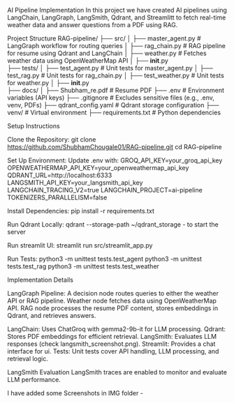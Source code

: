 AI Pipeline Implementation 
In this project we have created AI pipelines using LangChain, LangGraph, LangSmith, Qdrant, and Streamlitt to fetch real-time weather data and answer questions from a PDF using RAG.

Project Structure
RAG-pipeline/
├── src/
│   ├── master_agent.py       # LangGraph workflow for routing queries
│   ├── rag_chain.py          # RAG pipeline for resume using Qdrant and LangChain
│   ├── weather.py            # Fetches weather data using OpenWeatherMap API
│   ├── __init__.py           
├── tests/
│   ├── test_agent.py         # Unit tests for master_agent.py
│   ├── test_rag.py           # Unit tests for rag_chain.py
│   ├── test_weather.py       # Unit tests for weather.py
│   ├── __init__.py           
├── docs/
│   ├── Shubham_re.pdf        # Resume PDF 
├── .env                      # Environment variables (API keys)
├── .gitignore                # Excludes sensitive files (e.g., .env, venv, PDFs)
├── qdrant_config.yaml        # Qdrant storage configuration
├── venv/                     # Virtual environment
├── requirements.txt          # Python dependencies

Setup Instructions

Clone the Repository:
git clone https://github.com/ShubhamChougale01/RAG-pipeline.git
cd RAG-pipeline


Set Up Environment:
Update .env with:
GROQ_API_KEY=your_groq_api_key
OPENWEATHERMAP_API_KEY=your_openweathermap_api_key
QDRANT_URL=http://localhost:6333
LANGSMITH_API_KEY=your_langsmith_api_key
LANGCHAIN_TRACING_V2=true
LANGCHAIN_PROJECT=ai-pipeline
TOKENIZERS_PARALLELISM=false

Install Dependencies:
pip install -r requirements.txt


Run Qdrant Locally:
qdrant --storage-path ~/qdrant_storage - to start the server


Run streamlit UI:
streamlit run src/streamlit_app.py

Run Tests:
python3 -m unittest tests.test_agent
python3 -m unittest tests.test_rag
python3 -m unittest tests.test_weather



Implementation Details

LangGraph Pipeline: 
A decision node routes queries to either the weather API or RAG pipeline.
Weather node fetches data using OpenWeatherMap API.
RAG node processes the resume PDF content, stores embeddings in Qdrant, and retrieves answers.


LangChain: Uses ChatGroq with gemma2-9b-it for LLM processing.
Qdrant: Stores PDF embeddings for efficient retrieval.
LangSmith: Evaluates LLM responses (check langsmith_screenshot.png).
Streamlit: Provides a chat interface for ui.
Tests: Unit tests cover API handling, LLM processing, and retrieval logic.

LangSmith Evaluation
LangSmith traces are enabled to monitor and evaluate LLM performance.


I have added some Screenshots in IMG folder - 
